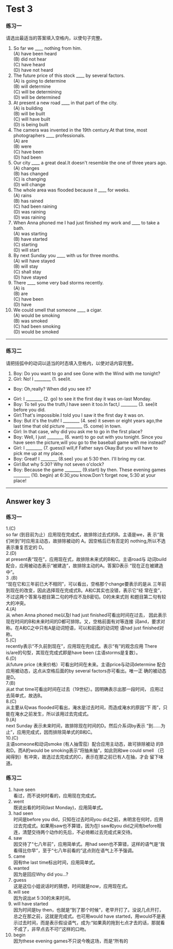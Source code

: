 # Test 3


### 练习一

请选出最适当的答案填入空格内，以使句子完整。

>  
1. So far we ____ nothing from him.  
(A) have been heard  
(B) did not hear  
(C) have heard  
(D) have not heard  
6. The future price of this stock ____ by several factors.  
(A) is going to determine  
(B) will determine  
(C) will be determining  
(D) will be determined  
2. At present a new road ____ in that part of the city.  
(A) is building  
(B) will be built  
(C) will have built  
(D) is being built  
7. The camera was invented in the 19th century.At that time, most photographers ____ professionals.  
(A) are  
(B) were  
(C) have been  
(D) had been  
3. Our city ____ a great deal.It doesn't resemble the one of three years ago.  
(A) changes  
(B) has changed  
(C) is changing  
(D) will change  
8. The whole area was flooded because it ____ for weeks.  
(A) rains  
(B) has rained  
(C) had been raining  
(D) was raining  
(D) was raining  
4. When Anna phoned me I had just finished my work and ____ to take a bath.  
(A) was starting  
(B) have started  
(C) starting  
(D) will start  
9. By next Sunday you ____ with us for three months.  
(A) will have stayed  
(B) will stay  
(C) shall stay  
(D) have stayed  
5. There ____ some very bad storms recently.  
(A) is  
(B) are  
(C) have been  
(D) have  
10. We could smell that someone ____ a cigar.  
(A) would be smoking  
(B) was smoked  
(C) had been smoking  
(D) would be smoked  


---


### 练习二



请把括弧中的动词以适当的时态填入空格内，以使对话内容完整。

>  
1. Boy: Do you want to go and see Gone with the Wind with me tonight?  
2. Girl: No! I ________ (1. see)it.  
+ Boy: Oh,really? When did you see it?  
- Girl: I ________ (2. go) to see it the first day it was on-last Monday.  
- Boy: To tell you the truth,I have seen it too.In fact,I ________ (3. see)it before you did.  
- Girl:That's impossible.I told you I saw it the first day it was on.  
- Boy: But it's the truth! I ________ (4. see) it seven or eight years ago,the last time that old picture ________ (5. come) in town.  
- Girl: In that case, why did you ask me to go in the first place?  
- Boy: Well, I just ________ (6. want) to go out with you tonight. Since you have
seen the picture,will you go to the baseball game with me instead?  
- Girl: I ________ (7. guess)I will,if Father says Okay.But you will have to pick me up at my place.  
- Boy: Great! I ________ (8.see) you at 5:30 then. I'll bring my car.  
- Girl:But why 5:30? Why not seven o'clock?  
- Boy: Because the game ________ (9.start) by then. These evening games ________ (10. begin) at 6:30,you know.Don't forget now, 5:30 at your place!  



---

## Answer key 3



### 练习一

>  
1.(C)  
so far (到目前为止）应用现在完成式，故排除过去式的B。主语是we，表
示“我们听到”时应用主动态，故排除被动的 A。因空格后已有否定的
nothing,所以不选表示重复否定的 D。  
2.(D)  
at present表“现在”，应用现在式，故排除未来式的B和C。主语road与
动词build配合，应用被动态表示“被建造”，故排除主动的A。答案D表示
“现在正在被建造中”。  
3 .(B)  
“现在它和三年前已大不相同”，可以看出，空格那个change要表示的是从
三年前到现在的改变，因此选择现在完成式B。A和C其实也没错，表示它“经
常在变”，不过这两个答案与题目第二句的呼应不及B密切。D的未来式则
和题目第二句有较大的冲突。  
4.(A)  
从 when Anna phoned me以及I had just finished可看出时间在过去，
因此表示现在时间的B和未来时间的D都可排除。又，空格前面有对等连接
词and，要求对称。在A和C之中只有A是动词短语，可以和前面的动词短
语had just finished对称。  
5.(C)  
recently表示“不久前到现在”，应用现在完成式。表示“有”的观念应用
There is/are的句型，其现在完成式即是have been (主语storms是复数）。  
6.(D)  
从future price (未来价格）可看出时间在未来。主语price与动词determine
配合应用被动态，这点从空格后面的by several factors亦可看出。唯一正
确的被动态是D。  
7.(B)  
从at that time可看出时间在过去（19世纪）。因明确表示出那一段时间，
应用过去简单式，故选B。  
8.(C)  
从主要从句was flooded可看出，淹水是过去时间，而造成淹水的原因“下
雨”，只能在淹水之前发生，所以该用过去完成式。  
9.(A)  
next Sunday 表示未来时间，故排除现在时间的D。然后介系词by表示
“到……为止”，应用完成式，因而排除简单式的B和C。   
10.(C)  
主语someone和动词smoke (有人抽雪茄）配合应用主动态，故可排除被动
的B和D。而A的would be smoking表示“将抽未抽”，如此则和we could smell
（已闻得到）有冲突，故选过去完成式的C，表示在那之前已有人在抽，才会
留下味道。  


### 练习二

>  
1. have seen  
看过，而不说何时看的，应用现在完成式。  
2. went  
既说出看的时间(last Monday)，应用简单式。  
3. had seen  
时间是before you did，只知在过去时间you did之前，未明言在何时，应用过去完成式。如果用saw也不算错，因为在I saw和you did之间有before相连，清楚交待两个动作的先后，不必倚赖过去完成式来交待。  
4. saw  
因交待了“七八年前”，应用简单式。用had seen也不算错，这样的语气是“我看得比你早”，至于“七八年前看的”这点则在语气上不予强调。  
5. came  
因有the last time标出时间，应用简单式。  
6. wanted  
因为是回应Why did you...?  
7. guess  
这是这位小姐说话时的猜想，时间就是now，应用现在式。  
8. will see  
因为说出at 5:30的未来时间。  
9. will have started  
因为时间是by then，也就是“到了那个时候”，老早开打了。没说几点开打，总之在那之前，这就是完成式。也可用would have started，用would不是表示过去时间，而是表示假设语气，成为:“如果真的拖到七点才去的话，那就看不成了，非早点去不可!”这样的口吻。  
10. begin  
因为these evening games不只说今晚这场，而是“所有的  